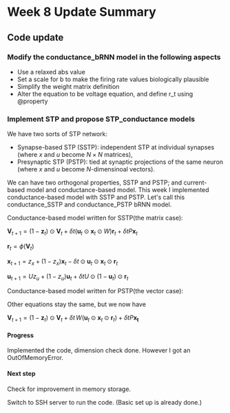 

# Week 8 Update Summary
## Code update
### Modify the conductance_bRNN model in the following aspects
- Use a relaxed abs value
- Set a scale for b to make the firing rate values biologically plausible
- Simplify the weight matrix definition
- Alter the equation to be voltage equation, and define r_t using @property
  
### Implement STP and propose STP_conductance models
We have two sorts of STP network: 
- Synapse-based STP (SSTP): independent STP at individual synapses (where $x$ and $u$ become $N\times N$ matrices),
- Presynaptic STP (PSTP): tied at synaptic projections of the same neuron (where $x$ and $u$ become $N$-dimensinoal vectors).

We can have two orthogonal properties, SSTP and PSTP; and current-based model and conductance-based model. This week I implemented conductance-based model with SSTP and PSTP. Let's call this conductance_SSTP and conductance_PSTP bRNN model.


Conductance-based model written for SSTP(the matrix case):

$\boldsymbol{V}_{t+1} = (1-\boldsymbol{z}_t)\odot \boldsymbol{V}_t + \delta t(\boldsymbol{u}_t\odot \boldsymbol{x}_t \odot W)\boldsymbol{r}_t +\delta tP\boldsymbol{x}_t$

$\boldsymbol{r}_t = \phi(\boldsymbol{V}_t)$

$\boldsymbol{x}_{t+1} = z_x + (1-z_x)\boldsymbol{x}_t - \delta t \odot \boldsymbol{u}_t\odot \boldsymbol{x}_t\odot \boldsymbol{r}_t$

$\boldsymbol{u}_{t+1}= U z_u + (1-z_u)\boldsymbol{u}_t + \delta tU\odot (1-\boldsymbol{u}_t) \odot \boldsymbol{r}_t$


Conductance-based model written for PSTP(the vector case):

Other equations stay the same, but we now have 

$\boldsymbol{V}_{t+1} = (1-\boldsymbol{z}_t)\odot \boldsymbol{V}_t  + \delta t \, W (\boldsymbol{u}_t\odot \boldsymbol{x}_t \odot \boldsymbol{r}_t) + \delta t P\boldsymbol{x_t}$

#### Progress
Implemented the code, dimension check done. However I got an OutOfMemoryError.

#### Next step
Check for improvement in memory storage.

Switch to SSH server to run the code. (Basic set up is already done.)



